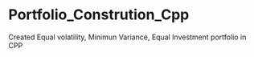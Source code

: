 # Portfolio_Constrution_Cpp
Created Equal volatility, Minimun Variance, Equal Investment portfolio in CPP
